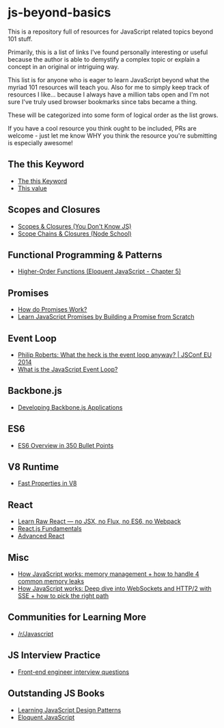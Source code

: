 # js-beyond-basics
This is a repository full of resources for JavaScript related topics beyond 101 stuff.

Primarily, this is a list of links I've found personally interesting or useful because the author is able to demystify a complex topic or explain a concept in an original or intriguing way.

This list is for anyone who is eager to learn JavaScript beyond what the myriad 101 resources will teach you. Also for me to simply keep track of resources I like... because I always have a million tabs open and I'm not sure I've truly used browser bookmarks since tabs became a thing.

These will be categorized into some form of logical order as the list grows.

If you have a cool resource you think ought to be included, PRs are welcome - just let me know WHY you think the resource you're submitting is especially awesome!

## The this Keyword
* [The this Keyword](http://www.quirksmode.org/js/this.html)
* [This value](http://dmitrysoshnikov.com/ecmascript/javascript-the-core/#this-value)

## Scopes and Closures
* [Scopes & Closures (You Don't Know JS)](https://github.com/getify/You-Dont-Know-JS/tree/master/scope%20%26%20closures)
* [Scope Chains & Closures (Node School)](https://www.github.com/jesstelford/scope-chains-closures)

## Functional Programming & Patterns
* [Higher-Order Functions (Eloquent JavaScript - Chapter 5)](http://eloquentjavascript.net/05_higher_order.html)

## Promises
* [How do Promises Work?](http://robotlolita.me/2015/11/15/how-do-promises-work.html)
* [Learn JavaScript Promises by Building a Promise from Scratch](https://medium.com/gitconnected/understand-javascript-promises-by-building-a-promise-from-scratch-84c0fd855720)

## Event Loop
* [Philip Roberts: What the heck is the event loop anyway? | JSConf EU 2014](https://www.youtube.com/watch?v=8aGhZQkoFbQ)
* [What is the JavaScript Event Loop?](http://altitudelabs.com/blog/what-is-the-javascript-event-loop)

## Backbone.js
* [Developing Backbone.js Applications](https://github.com/addyosmani/backbone-fundamentals)

## ES6
* [ES6 Overview in 350 Bullet Points](https://ponyfoo.com/articles/es6)

## V8 Runtime
* [Fast Properties in V8](https://v8project.blogspot.com/2017/08/fast-properties.html)

## React
* [Learn Raw React — no JSX, no Flux, no ES6, no Webpack](http://jamesknelson.com/learn-raw-react-no-jsx-flux-es6-webpack)
* [React.js Fundamentals](http://courses.reactjsprogram.com/)
* [Advanced React](https://courses.reacttraining.com/)

## Misc
* [How JavaScript works: memory management + how to handle 4 common memory leaks](https://blog.sessionstack.com/how-javascript-works-deep-dive-into-websockets-and-http-2-with-sse-how-to-pick-the-right-path-584e6b8e3bf7)
* [How JavaScript works: Deep dive into WebSockets and HTTP/2 with SSE + how to pick the right path](https://blog.sessionstack.com/how-javascript-works-deep-dive-into-websockets-and-http-2-with-sse-how-to-pick-the-right-path-584e6b8e3bf7)

## Communities for Learning More
* [/r/Javascript](https://www.reddit.com/r/javascript)

## JS Interview Practice
* [Front-end engineer interview questions](http://selbielabs.com/front-end-engineer-interview-questions/)

## Outstanding JS Books
* [Learning JavaScript Design Patterns](https://addyosmani.com/resources/essentialjsdesignpatterns/book/index.html)
* [Eloquent JavaScript](http://eloquentjavascript.net)

